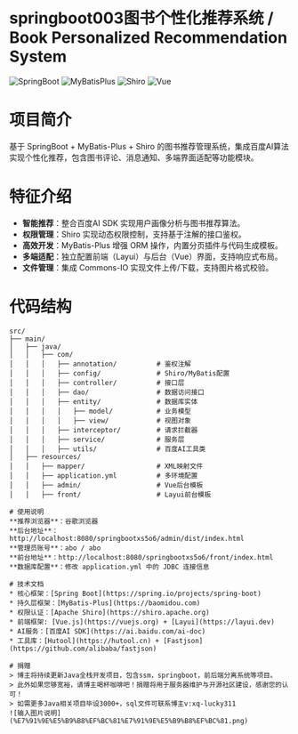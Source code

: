 # springboot003图书个性化推荐系统 / Book Personalized Recommendation System

![SpringBoot](https://img.shields.io/badge/SpringBoot-2.x-brightgreen)
![MyBatisPlus](https://img.shields.io/badge/MyBatisPlus-2.3-orange)
![Shiro](https://img.shields.io/badge/Shiro-1.3.2-blue)
![Vue](https://img.shields.io/badge/Vue-2.x-4fc08d)

# 项目简介  
基于 SpringBoot + MyBatis-Plus + Shiro 的图书推荐管理系统，集成百度AI算法实现个性化推荐，包含图书评论、消息通知、多端界面适配等功能模块。

# 特征介绍  
- ​**智能推荐**：整合百度AI SDK 实现用户画像分析与图书推荐算法。  
- ​**权限管理**：Shiro 实现动态权限控制，支持基于注解的接口鉴权。  
- ​**高效开发**：MyBatis-Plus 增强 ORM 操作，内置分页插件与代码生成模板。  
- ​**多端适配**：独立配置前端（Layui）与后台（Vue）界面，支持响应式布局。  
- ​**文件管理**：集成 Commons-IO 实现文件上传/下载，支持图片格式校验。  

# 代码结构 
```
src/
├── main/
│   ├── java/
│   │   ├── com/
│   │   │   ├── annotation/          # 鉴权注解
│   │   │   ├── config/              # Shiro/MyBatis配置
│   │   │   ├── controller/          # 接口层
│   │   │   ├── dao/                 # 数据访问接口
│   │   │   ├── entity/              # 数据库实体
│   │   │   │   ├── model/           # 业务模型
│   │   │   │   ├── view/            # 视图对象
│   │   │   ├── interceptor/         # 请求拦截器
│   │   │   ├── service/             # 服务层
│   │   │   ├── utils/               # 百度AI工具类
│   ├── resources/
│   │   ├── mapper/                  # XML映射文件
│   │   ├── application.yml          # 多环境配置
│   │   ├── admin/                   # Vue后台模板
│   │   ├── front/                   # Layui前台模板

# 使用说明
**推荐浏览器**：谷歌浏览器  
**后台地址**：http://localhost:8080/springbootxs5o6/admin/dist/index.html  
**管理员账号**：abo / abo  
**前台地址**：http://localhost:8080/springbootxs5o6/front/index.html  
**数据库配置**：修改 application.yml 中的 JDBC 连接信息

# 技术文档
* 核心框架：[Spring Boot](https://spring.io/projects/spring-boot)
* 持久层框架：[MyBatis-Plus](https://baomidou.com)
* 权限认证：[Apache Shiro](https://shiro.apache.org)
* 前端框架: [Vue.js](https://vuejs.org) + [Layui](https://layui.dev)
* AI服务：[百度AI SDK](https://ai.baidu.com/ai-doc)
* 工具库：[Hutool](https://hutool.cn) + [Fastjson](https://github.com/alibaba/fastjson)

# 捐赠
> 博主将持续更新Java全栈开发项目，包含ssm，springboot，前后端分离系统等项目。
> 此外如果您够宽裕，请博主喝杯咖啡吧！捐赠将用于服务器维护与开源社区建设，感谢您的认可！
> 如需更多Java相关项目毕设3000+，sql文件可联系博主v:xq-lucky311
![输入图片说明](%E7%91%9E%E5%B9%B8%EF%BC%81%E7%91%9E%E5%B9%B8%EF%BC%81.png)
